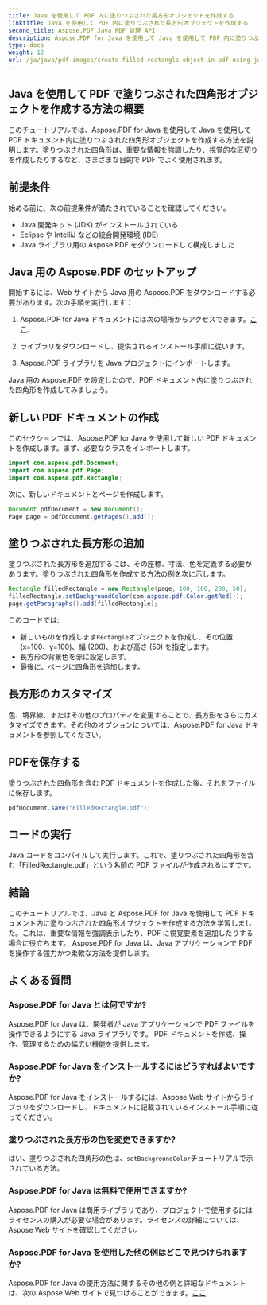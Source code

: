 ```yaml
---
title: Java を使用して PDF 内に塗りつぶされた長方形オブジェクトを作成する
linktitle: Java を使用して PDF 内に塗りつぶされた長方形オブジェクトを作成する
second_title: Aspose.PDF Java PDF 処理 API
description: Aspose.PDF for Java を使用して Java を使用して PDF 内に塗りつぶされた四角形を作成する方法を学びます。コード例を含むステップバイステップのチュートリアル。
type: docs
weight: 12
url: /ja/java/pdf-images/create-filled-rectangle-object-in-pdf-using-java/
---
```


## Java を使用して PDF で塗りつぶされた四角形オブジェクトを作成する方法の概要

このチュートリアルでは、Aspose.PDF for Java を使用して Java を使用して PDF ドキュメント内に塗りつぶされた四角形オブジェクトを作成する方法を説明します。塗りつぶされた四角形は、重要な情報を強調したり、視覚的な区切りを作成したりするなど、さまざまな目的で PDF でよく使用されます。

## 前提条件

始める前に、次の前提条件が満たされていることを確認してください。

- Java 開発キット (JDK) がインストールされている
- Eclipse や IntelliJ などの統合開発環境 (IDE)
- Java ライブラリ用の Aspose.PDF をダウンロードして構成しました

## Java 用の Aspose.PDF のセットアップ

開始するには、Web サイトから Java 用の Aspose.PDF をダウンロードする必要があります。次の手順を実行します：

1.  Aspose.PDF for Java ドキュメントには次の場所からアクセスできます。[ここ](https://reference.aspose.com/pdf/java/).

2. ライブラリをダウンロードし、提供されるインストール手順に従います。

3. Aspose.PDF ライブラリを Java プロジェクトにインポートします。

Java 用の Aspose.PDF を設定したので、PDF ドキュメント内に塗りつぶされた四角形を作成してみましょう。

## 新しい PDF ドキュメントの作成

このセクションでは、Aspose.PDF for Java を使用して新しい PDF ドキュメントを作成します。まず、必要なクラスをインポートします。

```java
import com.aspose.pdf.Document;
import com.aspose.pdf.Page;
import com.aspose.pdf.Rectangle;
```

次に、新しいドキュメントとページを作成します。

```java
Document pdfDocument = new Document();
Page page = pdfDocument.getPages().add();
```

## 塗りつぶされた長方形の追加

塗りつぶされた長方形を追加するには、その座標、寸法、色を定義する必要があります。塗りつぶされた四角形を作成する方法の例を次に示します。

```java
Rectangle filledRectangle = new Rectangle(page, 100, 100, 200, 50);
filledRectangle.setBackgroundColor(com.aspose.pdf.Color.getRed());
page.getParagraphs().add(filledRectangle);
```

このコードでは:
- 新しいものを作成します`Rectangle`オブジェクトを作成し、その位置 (x=100、y=100)、幅 (200)、および高さ (50) を指定します。
- 長方形の背景色を赤に設定します。
- 最後に、ページに四角形を追加します。

## 長方形のカスタマイズ

色、境界線、またはその他のプロパティを変更することで、長方形をさらにカスタマイズできます。その他のオプションについては、Aspose.PDF for Java ドキュメントを参照してください。

## PDFを保存する

塗りつぶされた四角形を含む PDF ドキュメントを作成した後、それをファイルに保存します。

```java
pdfDocument.save("FilledRectangle.pdf");
```

## コードの実行

Java コードをコンパイルして実行します。これで、塗りつぶされた四角形を含む「FilledRectangle.pdf」という名前の PDF ファイルが作成されるはずです。

## 結論

このチュートリアルでは、Java と Aspose.PDF for Java を使用して PDF ドキュメント内に塗りつぶされた四角形オブジェクトを作成する方法を学習しました。これは、重要な情報を強調表示したり、PDF に視覚要素を追加したりする場合に役立ちます。 Aspose.PDF for Java は、Java アプリケーションで PDF を操作する強力かつ柔軟な方法を提供します。

## よくある質問

### Aspose.PDF for Java とは何ですか?

Aspose.PDF for Java は、開発者が Java アプリケーションで PDF ファイルを操作できるようにする Java ライブラリです。 PDF ドキュメントを作成、操作、管理するための幅広い機能を提供します。

### Aspose.PDF for Java をインストールするにはどうすればよいですか?

Aspose.PDF for Java をインストールするには、Aspose Web サイトからライブラリをダウンロードし、ドキュメントに記載されているインストール手順に従ってください。

### 塗りつぶされた長方形の色を変更できますか?

はい、塗りつぶされた四角形の色は、`setBackgroundColor`チュートリアルで示されている方法。

### Aspose.PDF for Java は無料で使用できますか?

Aspose.PDF for Java は商用ライブラリであり、プロジェクトで使用するにはライセンスの購入が必要な場合があります。ライセンスの詳細については、Aspose Web サイトを確認してください。

### Aspose.PDF for Java を使用した他の例はどこで見つけられますか?

 Aspose.PDF for Java の使用方法に関するその他の例と詳細なドキュメントは、次の Aspose Web サイトで見つけることができます。[ここ](https://reference.aspose.com/pdf/java/).